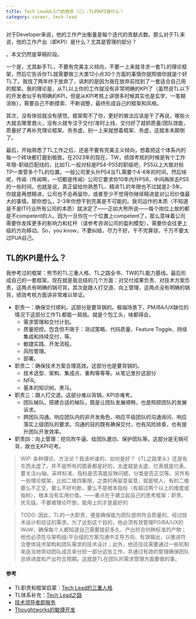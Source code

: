 ```yaml
---
title: Tech Lead从入门到放弃（二）：TL的KPI是什么？
category: career, tech-lead
---
```


对于Developer来说，他的工作产出衡量是每个迭代的贡献点数。那么对于TL来说，他的工作产出（即KPI）是什么？尤其是管理的部分？

<Summary WIP>。本文仍然是草稿阶段。

一个是，尤其新手TL，不要有完美主义倾向，不要一上来就寻求一套TL的理论框架，然后它告诉你TL就需要做三大类12小点30个方面的事情你就照做你就是个好TL了。我找了两年终于放弃了，讽刺的是因为我在放弃前找到了一套适合自己用的框架。我的理论是，从TL以上你的工作就没有非常明确的KPI了（虽然说TL以下的开发者似乎有明确的KPI，但是从KPI考核上讲很多时候其实也是玄学，一笔糊涂账），需要自己不断摸索、不断调整，最终形成自己的框架和风格。

其次，没有体验就没有感悟，框架帮不了你，更好的做法应该是干了再说，哪些火大就去哪里救火，没有火就专注于交付/准时上线，交付好了就抓质量/团队效能，质量好了再补充理论框架、务务虚。别一上来就想着框架、务虚，这就本末颠倒了。

最后，开始熟悉了TL工作之后，还是不要有完美主义倾向，想着把这个体系内的每一个砖块都打磨到极致。在2023年的现在，TW，绩效考核的时候是有个工作年限-职级匹配线的，比如TL一般对标是PS4-PS5的职级吧，PS5以上大致对标TP一类管多个TL的位置。一般公司里头升PS4当TL需要个4-6年的时间，然后啥呢，传闻（传闻啊，一切都是传闻）公司它要求你10年内升PS6，中间再除去PS5的一些时间，也就是说，真正留给你熟悉TL、精进TL的年限也不过就是2-3年。你就是再想精进，公司也不会再留你，或者至少不觉得你继续精进是对公司价值最大的事情。那你想么，2-3年你想干到完美是不可能的。我司运作的本质（不知道是不是IT行业所有公司的本质）就决定了——正如大熊所说——每个岗位上放的都是不competent的人。因为一旦你在一个位置上competent了，那么意味着公司需要你发挥更多的影响力和杠杆（请参考咨询公司的盈利模型），需要你会往更上级的方向移动。So，you know，不要纠结，尽力干好，干不完算球，千万不要太过PUA自己。

## TL的KPI是什么？

我参考过的框架：熊节的TL三重人格、TL之路全书、TW的TL能力基线。最后形成自己的一套框架。现在就是我总结的几个方面：对交付成果负责、对技术方案负责，这两点有明确的锅可背。其次是跟人打交道、向上管理，这两点没有明确的锅背，绩效考核方面讲非常难以举证。

* 职责一：确保交付顺利。这部分是要背锅的。极端场景下，PM/BA/UX缺位的情况下这部分工作TL都能一肩挑。就是个包工头，啥都得会。
  * 需求管理和交付计划。
  * 质量把控。包含但不限于：测试策略、代码质量、Feature Toggle、持续集成和持续交付，等。
  * 敏捷实践、开发流程。
  * 风险管理。
  * 部署。
* 职责二：确保技术方案合理高效。这部分也是要背锅的。
  * 技术选型、架构、集成点、重构等等等。从笔记里抄这部分
  * NFR。
  * 基本的知识树。黑马。
* 职责三：跟人打交道。这部分难以背锅，KPI亦难考。
  * 团队梯队。搭建合适的梯队，既是让团队发展顺畅，也是照顾团队的发展诉求。
  * 跨团队沟通。响应团队内的非开发角色、响应平级团队的沟通询问、响应落实上级团队的要求。沟通的目的既有确保交付，也有风险排查，也有提升团队开发效率。
* 职责四：向上管理：挖坑吹牛逼、给团队邀功、保护团队等。这部分是无锅可背，故也无KPI可考。

> WIP: 各种理论、方法论？我该听谁的、如何是好？《TL之路里头》还是有东西太虚了。并不是所有的图表都是好的，太虚就是太虚，烂表就是烂表，要关注xy轴、采样标准、指标是否真能反映问题、分类是否正交等。另外有一些理论框架，比如二维四象限，之类的再留意留意，就是唬人，有的二维要么不正交，要么不好判断，要么不是根本指标（有超过两个以上的维度或指标），根本没有实用价值。——重点在于建立起自己的思考框架：职责、优先级。不要被理论吓倒，能用上的才是最好的

> TODO: 因此，TL的一大职责，便是确保能为团队提供符合质量的、经过技术设计和验证的需求。为了达到这个目的，他必须有效管理PO/BA/UX的WoW，确保每个人都知道自己需要提前多久、产出符合何种标准的产物；他也必须在与架构组/平台组的方案沟通中主导方向、有效输出，以推进符合整体技术架构和团队需求的技术设计；此外，他还往往需要通过一些机制来适当地带动团队成员来分担一部分这些工作，并通过有效的管理确保团队总体进度和产出符合预期。这就是TL在团队的需求管理方面要做的事。

#### 参考

* TL职责和框架启蒙：[Tech Lead的三重人格](https://insights.thoughtworks.cn/thoughtworks-practice-part8)
* TL体系补充：[Tech Lead之路](https://insights.thoughtworks.cn/tech-lead/)
* [技术领导者即服务](http://gigix.thoughtworkers.org/2017/6/23/tech-lead-as-a-service)
* [Thoughtworks的敏捷开发](https://insights.thoughtworks.cn/agile-development-thoughtworks/)

